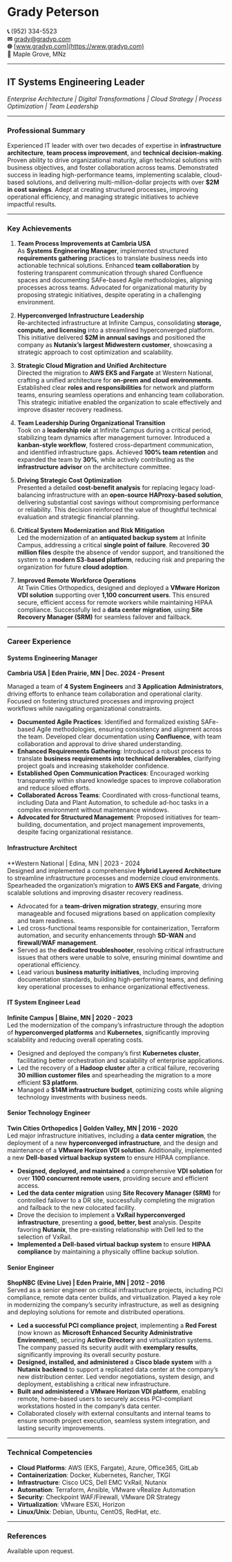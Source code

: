 # **Grady Peterson**

**📞** (952) 334-5523  
**✉** [grady@gradyp.com](mailto:grady@gradyp.com)  
**🌐** [www.gradyp.com](https://www.gradyp.com)  
**📍** Maple Grove, MNz

---
## **IT Systems Engineering Leader**  
*Enterprise Architecture | Digital Transformations | Cloud Strategy | Process Optimization | Team Leadership*

---
### **Professional Summary**

Experienced IT leader with over two decades of expertise in **infrastructure architecture**, **team process improvement**, and **technical decision-making**. Proven ability to drive organizational maturity, align technical solutions with business objectives, and foster collaboration across teams. Demonstrated success in leading high-performance teams, implementing scalable, cloud-based solutions, and delivering multi-million-dollar projects with over **$2M in cost savings**. Adept at creating structured processes, improving operational efficiency, and managing strategic initiatives to achieve impactful results.

---
### **Key Achievements**

1. **Team Process Improvements at Cambria USA**  
   As **Systems Engineering Manager**, implemented structured **requirements gathering** practices to translate business needs into actionable technical solutions. Enhanced **team collaboration** by fostering transparent communication through shared Confluence spaces and documenting SAFe-based Agile methodologies, aligning processes across teams. Advocated for organizational maturity by proposing strategic initiatives, despite operating in a challenging environment.

2. **Hyperconverged Infrastructure Leadership**  
   Re-architected infrastructure at Infinite Campus, consolidating **storage, compute, and licensing** into a streamlined hyperconverged platform. This initiative delivered **$2M in annual savings** and positioned the company as **Nutanix’s largest Midwestern customer**, showcasing a strategic approach to cost optimization and scalability.

3. **Strategic Cloud Migration and Unified Architecture**  
   Directed the migration to **AWS EKS and Fargate** at Western National, crafting a unified architecture for **on-prem and cloud environments**. Established clear **roles and responsibilities** for network and platform teams, ensuring seamless operations and enhancing team collaboration. This strategic initiative enabled the organization to scale effectively and improve disaster recovery readiness.

4. **Team Leadership During Organizational Transition**  
   Took on a **leadership role** at Infinite Campus during a critical period, stabilizing team dynamics after management turnover. Introduced a **kanban-style workflow**, fostered cross-department communication, and identified infrastructure gaps. Achieved **100% team retention** and expanded the team by **30%**, while actively contributing as the **infrastructure advisor** on the architecture committee.

5. **Driving Strategic Cost Optimization**  
   Presented a detailed **cost-benefit analysis** for replacing legacy load-balancing infrastructure with an **open-source HAProxy-based solution**, delivering substantial cost savings without compromising performance or reliability. This decision reinforced the value of thoughtful technical evaluation and strategic financial planning.

6. **Critical System Modernization and Risk Mitigation**  
   Led the modernization of an **antiquated backup system** at Infinite Campus, addressing a critical **single point of failure**. Recovered **30 million files** despite the absence of vendor support, and transitioned the system to a **modern S3-based platform**, reducing risk and preparing the organization for future **cloud adoption**.

7. **Improved Remote Workforce Operations**  
   At Twin Cities Orthopedics, designed and deployed a **VMware Horizon VDI solution** supporting over **1,100 concurrent users**. This ensured secure, efficient access for remote workers while maintaining HIPAA compliance. Successfully led a **data center migration**, using **Site Recovery Manager (SRM)** for seamless failover and failback.

---
### **Career Experience**

#### **Systems Engineering Manager**  
**Cambria USA | Eden Prairie, MN | Dec. 2024 - Present**  

Managed a team of **4 System Engineers** and **3 Application Administrators**, driving efforts to enhance team collaboration and operational clarity. Focused on fostering structured processes and improving project workflows while navigating organizational constraints.

- **Documented Agile Practices**: Identified and formalized existing SAFe-based Agile methodologies, ensuring consistency and alignment across the team. Developed clear documentation using **Confluence**, with team collaboration and approval to drive shared understanding.  
- **Enhanced Requirements Gathering**: Introduced a robust process to translate **business requirements into technical deliverables**, clarifying project goals and increasing stakeholder confidence.  
- **Established Open Communication Practices**: Encouraged working transparently within shared knowledge spaces to improve collaboration and reduce siloed efforts.  
- **Collaborated Across Teams**: Coordinated with cross-functional teams, including Data and Plant Automation, to schedule ad-hoc tasks in a complex environment without maintenance windows.  
- **Advocated for Structured Management**: Proposed initiatives for team-building, documentation, and project management improvements, despite facing organizational resistance.

#### **Infrastructure Architect**  

**Western National | Edina, MN | 2023 - 2024  
Designed and implemented a comprehensive **Hybrid Layered Architecture** to streamline infrastructure processes and modernize cloud environments. Spearheaded the organization’s migration to **AWS EKS and Fargate**, driving scalable solutions and improving disaster recovery readiness.

- Advocated for a **team-driven migration strategy**, ensuring more manageable and focused migrations based on application complexity and team readiness.
- Led cross-functional teams responsible for containerization, Terraform automation, and security enhancements through **SD-WAN** and **firewall/WAF management**.
- Served as the **dedicated troubleshooter**, resolving critical infrastructure issues that others were unable to solve, ensuring minimal downtime and operational efficiency.
- Lead various **business maturity initiatives**, including improving documentation standards, building high-performing teams, and defining key operational processes to enhance organizational effectiveness.

#### **IT System Engineer Lead**  

**Infinite Campus | Blaine, MN | 2020 - 2023**  
Led the modernization of the company’s infrastructure through the adoption of **hyperconverged platforms** and **Kubernetes**, significantly improving scalability and reducing overall operating costs.

- Designed and deployed the company’s first **Kubernetes cluster**, facilitating better orchestration and scalability of enterprise applications.
- Led the recovery of a **Hadoop cluster** after a critical failure, recovering **30 million customer files** and spearheading the migration to a more efficient **S3 platform**.
- Managed a **$14M infrastructure budget**, optimizing costs while aligning technology investments with business needs.

#### **Senior Technology Engineer**  

**Twin Cities Orthopedics | Golden Valley, MN | 2016 - 2020**  
Led major infrastructure initiatives, including a **data center migration**, the deployment of a new **hyperconverged infrastructure**, and the design and maintenance of a **VMware Horizon VDI solution**. Additionally, implemented a new **Dell-based virtual backup system** to ensure HIPAA compliance.

- **Designed, deployed, and maintained** a comprehensive **VDI solution** for over **1100 concurrent remote users**, providing secure and efficient access.
- **Led the data center migration** using **Site Recovery Manager (SRM)** for controlled failover to a DR site, successfully completing the migration and failback to the new colocated facility.
- Drove the decision to implement a **VxRail hyperconverged infrastructure**, presenting a **good, better, best** analysis. Despite favoring **Nutanix**, the pre-existing relationship with Dell led to the selection of VxRail.
- **Implemented a Dell-based virtual backup system** to ensure **HIPAA compliance** by maintaining a physically offline backup solution.

#### **Senior Engineer**  

**ShopNBC (Evine Live) | Eden Prairie, MN | 2012 - 2016**  
Served as a senior engineer on critical infrastructure projects, including PCI compliance, remote data center builds, and virtualization. Played a key role in modernizing the company’s security infrastructure, as well as designing and deploying solutions for remote and distributed operations.

- **Led a successful PCI compliance project**, implementing a **Red Forest** (now known as **Microsoft Enhanced Security Administrative Environment**), securing **Active Directory** and virtualization systems. The company passed its security audit with **exemplary results**, significantly improving its overall security posture.
- **Designed, installed, and administered** a **Cisco blade system** with a **Nutanix backend** to support a replicated data center at the company’s new distribution center. Led vendor negotiations, system design, and deployment, establishing a critical new infrastructure.
- **Built and administered** a **VMware Horizon VDI platform**, enabling remote, home-based users to securely access PCI-compliant workstations hosted in the company’s data center.
- Collaborated closely with external consultants and internal teams to ensure smooth project execution, seamless system integration, and lasting security improvements.

---
### **Technical Competencies**

- **Cloud Platforms**: AWS (EKS, Fargate), Azure, Office365, GitLab  
- **Containerization**: Docker, Kubernetes, Rancher, TKGI  
- **Infrastructure**: Cisco UCS, Dell EMC VxRail, Nutanix  
- **Automation**: Terraform, Ansible, VMware vRealize Automation  
- **Security**: Checkpoint WAF/Firewall, VMware DR Strategy  
- **Virtualization**: VMware ESXi, Horizon  
- **Linux/Unix**: Debian, Ubuntu, CentOS, RedHat, etc.

---

### **References**  

Available upon request.

